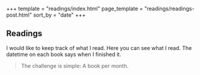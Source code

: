 +++
template = "readings/index.html"
page_template = "readings/readings-post.html"
sort_by = "date"
+++

## Readings

I would like to keep track of what I read.
Here you can see what I read. The datetime on each book says when I finished it.

> The challenge is simple: A book per month.

